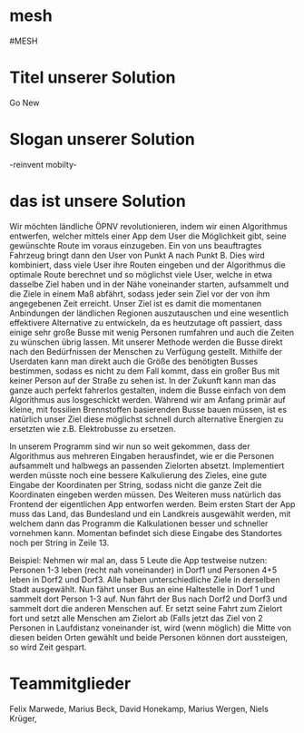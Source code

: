 # mesh
#MESH

# Titel unserer Solution
Go New

# Slogan unserer Solution
-reinvent mobilty-

# das ist unsere Solution
Wir möchten ländliche ÖPNV revolutionieren, indem wir einen Algorithmus entwerfen, welcher mittels einer App dem User die Möglichkeit gibt, seine gewünschte Route im voraus einzugeben. Ein von uns beauftragtes Fahrzeug bringt dann den User von Punkt A nach Punkt B. Dies wird kombiniert, dass viele User ihre Routen eingeben und der Algorithmus die optimale Route berechnet und so möglichst viele User, welche in etwa dasselbe Ziel haben und in der Nähe voneinander starten, aufsammelt und die Ziele in einem Maß abfährt, sodass jeder sein Ziel vor der von ihm angegebenen Zeit erreicht. 
Unser Ziel ist es damit die momentanen Anbindungen der ländlichen Regionen auszutauschen und eine wesentlich effektivere Alternative zu entwickeln, da es heutzutage oft passiert, dass einige sehr große Busse mit wenig Personen rumfahren und auch die Zeiten zu wünschen übrig lassen. Mit unserer Methode werden die Busse direkt nach den Bedürfnissen der Menschen zu Verfügung gestellt. Mithilfe der Userdaten kann man direkt auch die Größe des benötigten Busses bestimmen, sodass es nicht zu dem Fall kommt, dass ein großer Bus mit keiner Person auf der Straße zu sehen ist. 
In der Zukunft kann man das ganze auch perfekt fahrerlos gestalten, indem die Busse einfach von dem Algorithmus aus losgeschickt werden. Während wir am Anfang primär auf kleine, mit fossilien Brennstoffen basierenden Busse bauen müssen, ist es natürlich unser Ziel diese möglichst schnell durch alternative Energien zu ersetzten wie z.B. Elektrobusse zu ersetzen.

In unserem Programm sind wir nun so weit gekommen, dass der Algorithmus aus mehreren Eingaben herausfindet, wie er die Personen aufsammelt und halbwegs an passenden Zielorten absetzt. Implementiert werden müsste noch eine bessere Kalkulierung des Zieles, eine gute Eingabe der Koordinaten per String, sodass nicht die ganze Zeit die Koordinaten eingeben werden müssen. Des Weiteren muss natürlich das Frontend  der eigentlichen App entworfen werden. Beim ersten Start der App muss das Land, das Bundesland und ein Landkreis ausgewählt werden, mit welchem dann das Programm die Kalkulationen besser und schneller vornehmen kann. Momentan befindet sich diese Eingabe des Standortes noch per String in Zeile 13.

Beispiel:
Nehmen wir mal an, dass 5 Leute die App testweise nutzen: Personen 1-3 leben (recht nah voneinander) in  Dorf1 und Personen 4+5 leben in Dorf2 und Dorf3. Alle haben unterschiedliche Ziele in derselben Stadt ausgewählt. Nun fährt unser Bus an eine Haltestelle in Dorf 1 und sammelt dort Person 1-3 auf. Nun fährt der Bus nach Dorf2 und Dorf3 und sammelt dort die anderen Menschen auf. Er setzt seine Fahrt zum Zielort fort und setzt alle Menschen am Zielort ab (Falls jetzt das Ziel von 2 Personen in Laufdistanz voneinander ist, wird (wenn möglich) die Mitte von diesen beiden Orten gewählt und beide Personen können dort aussteigen, so wird Zeit gespart.



# Teammitglieder 
Felix Marwede,
Marius Beck,
David Honekamp,
Marius Wergen,
Niels Krüger,
